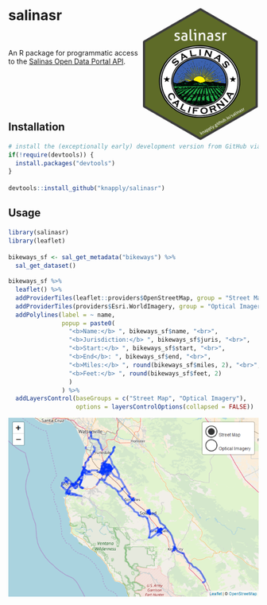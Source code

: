 
<!-- README.Rmd generates README.md. -->
salinasr <img src="man/figures/logo.png" align="right" height="270px" width="234px" />
======================================================================================

<br>

An R package for programmatic access to the [Salinas Open Data Portal API](https://cityofsalinas.opendatasoft.com).

<br><br><br><br>

Installation
------------

``` r
# install the (exceptionally early) development version from GitHub via {devtools}
if(!require(devtools)) {
  install.packages("devtools")
}

devtools::install_github("knapply/salinasr")
```

Usage
-----

``` r
library(salinasr)
library(leaflet)

bikeways_sf <- sal_get_metadata("bikeways") %>% 
  sal_get_dataset()
```

``` r
bikeways_sf %>%
  leaflet() %>%
  addProviderTiles(leaflet::providers$OpenStreetMap, group = "Street Map") %>%
  addProviderTiles(providers$Esri.WorldImagery, group = "Optical Imagery") %>%
  addPolylines(label = ~ name,
               popup = paste0(
                 "<b>Name:</b> ", bikeways_sf$name, "<br>",
                 "<b>Jurisdiction:</b> ", bikeways_sf$juris, "<br>",
                 "<b>Start:</b> ", bikeways_sf$start, "<br>",
                 "<b>End</b>: ", bikeways_sf$end, "<br>",
                 "<b>Miles:</b> ", round(bikeways_sf$miles, 2), "<br>",
                 "<b>Feet:</b> ", round(bikeways_sf$feet, 2)
                 )
               ) %>%
  addLayersControl(baseGroups = c("Street Map", "Optical Imagery"),
                   options = layersControlOptions(collapsed = FALSE))
```

<img src="man/figures/unnamed-chunk-4-1.png" style="display: block; margin: auto;" />
